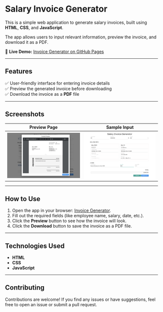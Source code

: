 # Salary Invoice Generator

This is a simple web application to generate salary invoices, built using **HTML**, **CSS**, and **JavaScript**.

The app allows users to input relevant information, preview the invoice, and download it as a PDF.

📄 **Live Demo:** [Invoice Generator on GitHub Pages](https://apriilbee.github.io/InvoiceGenerator/)

---

## Features

✅ User-friendly interface for entering invoice details  
✅ Preview the generated invoice before downloading  
✅ Download the invoice as a **PDF** file  

---

## Screenshots

| Preview Page | Sample Input |
| --- | --- |
| ![Preview Screenshot](./screenshots/preview.png) | ![Sample Input Screenshot](./screenshots/sample_input.png) |



---

## How to Use

1. Open the app in your browser: [Invoice Generator](https://apriilbee.github.io/InvoiceGenerator/).
2. Fill out the required fields (like employee name, salary, date, etc.).
3. Click the **Preview** button to see how the invoice will look.
4. Click the **Download** button to save the invoice as a PDF file.

---

## Technologies Used

- **HTML**
- **CSS**
- **JavaScript**

---

## Contributing

Contributions are welcome! If you find any issues or have suggestions, feel free to open an issue or submit a pull request.
